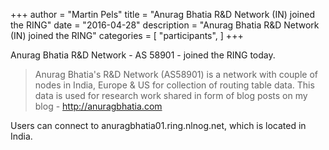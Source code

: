 +++
author = "Martin Pels"
title = "Anurag Bhatia R&D Network (IN) joined the RING"
date = "2016-04-28"
description = "Anurag Bhatia R&D Network (IN) joined the RING"
categories = [
    "participants",
]
+++

Anurag Bhatia R&D Network - AS 58901 - joined the RING today.

> Anurag Bhatia's R&D Network (AS58901) is a network with couple of nodes in India, Europe & US for collection of routing table data. This data is used for research work shared in form of blog posts on my blog - http://anuragbhatia.com

Users can connect to anuragbhatia01.ring.nlnog.net, which is located in India.


